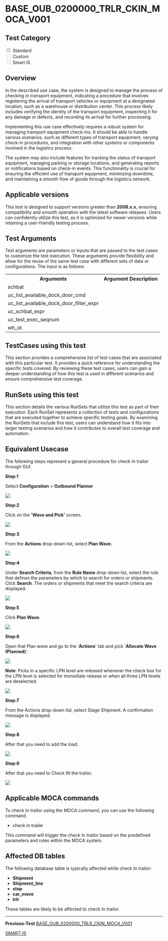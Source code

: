 # **BASE_OUB_0200000_TRLR_CKIN_MOCA_V001**


<!-- SMART_DOC_GEN_TEST_DESCR - Start -->
<!-- SMART_DOC_GEN_TEST_DESCR - End -->

## **Test Category**

<input type="checkbox" checked disabled> Standard
<br>
<input type="checkbox" disabled> Custom
<br>
<input type="checkbox" disabled> Smart IS

## **Overview**

In the described use case, the system is designed to manage the process of checking in transport equipment, indicating a procedure that involves registering the arrival of transport vehicles or equipment at a designated location, such as a warehouse or distribution center. This process likely includes verifying the identity of the transport equipment, inspecting it for any damage or defects, and recording its arrival for further processing.

Implementing this use case effectively requires a robust system for managing transport equipment check-ins. It should be able to handle various scenarios, such as different types of transport equipment, varying check-in procedures, and integration with other systems or components involved in the logistics process.

The system may also include features for tracking the status of transport equipment, managing parking or storage locations, and generating reports or notifications based on check-in events. This functionality is crucial for ensuring the efficient use of transport equipment, minimizing downtime, and maintaining a smooth flow of goods through the logistics network.


## **Applicable versions**

This test is designed to support versions greater than **2008.x.x**,
ensuring compatibility and smooth operation with the latest software
releases. Users can confidently utilize this test, as it is optimized
for newer versions while retaining a user-friendly testing process.

## **Test Arguments**

Test arguments are parameters or inputs that are passed to the test
cases to customize the test execution. These arguments provide
flexibility and allow for the reuse of the same test case with different
sets of data or configurations. The input is as follows:


<!-- SMART_DOC_GEN_TEST_ARG - Start -->
<table>
<tr><th>Arguments</th><th>Argument Description</th></tr>
<tr><td>schbat</td><td></td></tr>
<tr><td>uc_list_available_dock_door_cmd</td><td></td></tr>
<tr><td>uc_list_available_dock_door_filter_expr</td><td></td></tr>
<tr><td>uc_schbat_expr</td><td></td></tr>
<tr><td>uc_test_exec_seqnum</td><td></td></tr>
<tr><td>wh_id</td><td></td></tr>
</table>
<!-- SMART_DOC_GEN_TEST_ARG - End -->

## **TestCases using this test**

This section provides a comprehensive list of test cases that are associated with this particular test. It provides a quick reference for understanding the specific tests covered. By reviewing these test cases, users can gain a deeper understanding of how this test is used in different scenarios and ensure comprehensive test coverage.


<!-- SMART_DOC_GEN_TEST_CASE_USING_THIS - Start -->
<!-- SMART_DOC_GEN_TEST_CASE_USING_THIS - End -->

## **RunSets using this test**

This section details the various RunSets that utilize this test as part of their execution. Each RunSet represents a collection of tests and configurations that are executed together to achieve specific testing goals. By examining the RunSets that include this test, users can understand how it fits into larger testing scenarios and how it contributes to overall test coverage and automation.


<!-- SMART_DOC_GEN_RUN_SET_USING_THIS - Start -->
<!-- SMART_DOC_GEN_RUN_SET_USING_THIS - End -->

## **Equivalent Usecase**

The following steps represent a general procedure for check In trailor through GUI.

**Step:1**

Select **Configuration** > **Outbound Planner**

![](BASE_OUB_0200000_TRLR_CKIN_MOCA_V001.png)

**Step:2**

Click on the **'Wave and Pick'** screen.

![](BASE_OUB_0200000_TRLR_CKIN_MOCA_V001/image2.png)

**Step:3**

From the **Actions** drop-down list, select **Plan Wave.**

![](BASE_OUB_0200000_TRLR_CKIN_MOCA_V001/image3.png)

**Step:4**

Under **Search Criteria**, from the **Rule Name** drop-down list, select the rule that defines the parameters by which to search for orders or shipments. Click **Search**. The orders or shipments that meet the search criteria are displayed.

![](BASE_OUB_0200000_TRLR_CKIN_MOCA_V001/image4.png)

**Step:5**

Click **Plan Wave.**

![](BASE_OUB_0200000_TRLR_CKIN_MOCA_V001/image5.png)

**Step:6**

Open that Plan wave and go to the '**Actions**' tab and pick '**Allocate Wave (Planned)**'.

![](BASE_OUB_0200000_TRLR_CKIN_MOCA_V001/image6.png)

**Note**: Picks in a specific LPN level are released whenever the check box for the LPN level is selected for immediate release or when all three LPN levels are deselected.

![](BASE_OUB_0200000_TRLR_CKIN_MOCA_V001/image7.png)

**Step:7**

From the Actions drop-down list, select Stage Shipment. A confirmation message is displayed.

![](BASE_OUB_0200000_TRLR_CKIN_MOCA_V001/image8.png)

**Step:8**

After that you need to add the load.

![](BASE_OUB_0200000_TRLR_CKIN_MOCA_V001/image9.png)

**Step:9**

After that you need to Check IN the trailor.

![](BASE_OUB_0200000_TRLR_CKIN_MOCA_V001/image10.png)



## **Applicable MOCA commands**

To check In trailor using the MOCA command, you can use the following command.

- check in trailer

This command will trigger the check In trailor based on the predefined parameters and rules within the MOCA system.

## **Affected DB tables**

The following database table is typically affected while check In trailor:

- **Shipment**
- **Shipment_line**
- **stop**
- **car_move**
- **trlr**

These tables are likely to be affected to check In trailor.

---

**Previous-Test**
 [BASE_OUB_0200000_TRLR_CKIN_MOCA_V001](./tests_docs/BASE_OUB_0200000_TRLR_CKIN_MOCA_V001.md)
 

  
[SMART-IS](https://www.smart-is.pk) 